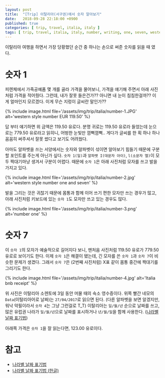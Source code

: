 ```yaml
---
layout: post
title:  "[Trip] 이탈리아(서구권)에서 숫자 알아보기"
date:   2018-09-28 22:18:00 +0900
published: true
categories: [ trip, travel, italia, italy ]
tags: [ trip, travel, italia, italy, number, writing, one, seven, western, europe ]
---
```


이탈리아 여행을 하면서 가장 당황했던 순간 중 하나는 손으로 써준 숫자를 읽을 때 였다.


# 숫자 1

피렌체에서 가죽공예품 몇 개를 골라 가격을 물어보니, 가격을 얘기해 주면서 아래 사진처럼 가격을 적어줬다. 그런데, 내가 잘못 들은건가?? 아니면 내 눈이 침침한걸까?? 이게 얼마인지 모르겠다. 이게 무슨 지렁이 글씨란 말인가??

{% include image.html file='/assets/img/trip/italia/number-1.JPG' alt='western style number EUR 119.50' %}

답 부터 얘기하면 위 금액은 119.50 유로다. 분명 귀로는 119.50 유로라 들었는데 눈으로는 779.50 유로라고 읽히니, 어벙한 눈빛만 껌뻑껌뻑.. 게다가 글씨를 한 획 하나 하나 꼼꼼히 써주셔서 잘못 썼다고 보기도 어려웠다.

아마도 알파벳을 쓰는 서양에서는 숫자와 알파벳이 섞이면 알아보기 힘들기 때문에 구분할 포인트를 주는게 아닌가 싶다. `숫자 1(일)`과 `알파벳 I(대문자 아이)`, `l(소문자 엘)`이 모두 짝대기마냥 생겨서 구분이 어렵다. 때문에 `숫자 1`은 아래 사진처럼 모자를 쓰고 발을 가지고 있다.

{% include image.html file='/assets/img/trip/italia/number-2.jpg' alt='western style number one and seven' %}

발을 그리는 것은 귀찮기 때문에 몸통과 함께 이어 쓰기 편한 모자만 쓰는 경우가 많고, 아래 사진처럼 키보드에 있는 `숫자 1`도 모자만 쓰고 있는 경우도 많다.

{% include image.html file='/assets/img/trip/italia/number-3.png' alt='number one' %}


# 숫자 7

이 `숫자 1`의 모자가 예술적으로 길어지다 보니, 맨처음 사진처럼 119.50 유로가 779.50 유로로 보이기도 한다. 이제 `숫자 1`은 해결이 됐는데, 긴 모자를 쓴 `숫자 1`과 `숫자 7`이 비슷한 문제가 생겼다. 그래서 `숫자 7`은 (2번째 사진처럼) X표 같이 몸통 중간에 짝대기를 그리기도 한다.

{% include image.html file='/assets/img/trip/italia/number-4.jpg' alt='Italia bnb receipt' %}

위 사진은 이탈리아 소렌토에 3일 동안 머물 때의 숙소 영수증이다. 위쪽 빨간 네모의 `Data`(이탈리아어로 날짜)는 `27/04/2017`로 읽으면 된다. (다른 알파벳을 보면 알겠지만, 워낙 악필이라서 `숫자 4`는 그냥 그런걸로 T_T) 이탈리아는 `일/월/년` 순으로 날짜를 쓰고, 많은 유럽권 나라가 `일/월/년`으로 날짜를 표시하거나 `년/월/일`을 함께 사용한다. ([나라별 날짜 표기법](https://ko.wikipedia.org/wiki/%EB%82%A0%EC%A7%9C_%ED%98%95%EC%8B%9D%EC%97%90_%EB%94%B0%EB%A5%B8_%EB%82%98%EB%9D%BC_%EB%AA%A9%EB%A1%9D))

아래쪽 가격은 `숫자 1`을 잘 읽는다면, 123.00 유로이다.


# 참고

- [나라별 날짜 표기법](https://en.wikipedia.org/wiki/Date_format_by_country)
- [나라별 날짜 표기법 (한글)](https://ko.wikipedia.org/wiki/%EB%82%A0%EC%A7%9C_%ED%98%95%EC%8B%9D%EC%97%90_%EB%94%B0%EB%A5%B8_%EB%82%98%EB%9D%BC_%EB%AA%A9%EB%A1%9D)
